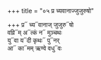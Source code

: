 +++
title = "०५ प्र च्यवानाज्जुजुरुषो"

+++
प्र᳓ च्य᳓वानाज् जुजुरु᳓षो  
वव्रि᳓म् अ᳓त्कं न᳓ मुञ्चथः  
यु᳓वा य᳓दी कृथः᳓ पु᳓नर्  
आ᳓ का᳓मम् ऋण्वे वधु᳓वः